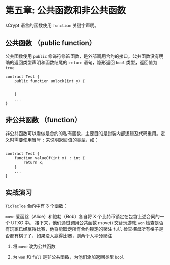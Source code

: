 # 第五章: 公共函数和非公共函数 

sCrypt 语言的函数使用 `function` 关键字声明。

## 公共函数 （public function）

公共函数使用 `public` 修饰符修饰函数，是外部调用合约的接口。公共函数没有明确的返回类型声明和函数结尾的 `return` 语句，隐形返回 `bool` 类型，返回值为 `true`


```solidity
contract Test {
    public function unlock(int y) {


    }
    ...
}
```

## 非公共函数 （function）

非公共函数可以看做是合约的私有函数，主要目的是封装内部逻辑及代码重用。定义时需要使用冒号 `:` 来说明返回值的类型，如：

```solidity

contract Test {
    function valueOf(int x) : int {
        return x;
    }
    ...
}

```


## 实战演习

`TicTacToe` 合约中有 3 个函数：

`move` 爱丽丝（Alice）和鲍勃（Bob）各自将 X 个比特币锁定在包含上述合同的一个 UTXO 中。 接下来，他们通过调用公共函数 move() 交替玩游戏
`won` 检查是否有玩家已经赢得比赛，他将能取走所有合约锁定的赌注
`full` 检查棋盘所有格子是否都有棋子了，如果没人赢得比赛，则两个人平分赌注

1. 将 `move` 改为公共函数

2. 为 `won` 和 `full` 是非公共函数，为他们添加返回类型 `bool`